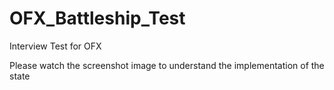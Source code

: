 # OFX_Battleship_Test
Interview Test for OFX

Please watch the screenshot image to understand the implementation of the state

